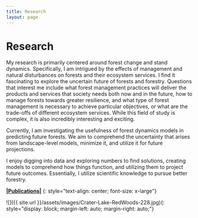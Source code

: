 ```yaml
---
title: Research
layout: page
---
```


# Research

My research is primarily centered around forest change and stand dynamics. Specifically, I am intrigued by the effects of management and natural disturbances on forests and their ecosystem services. I find it fascinating to explore the uncertain future of forests and forestry. Questions that interest me include what forest management practices will deliver the products and services that society needs both now and in the future, how to manage forests towards greater resilience, and what type of forest management is necessary to achieve particular objectives, or what are the trade-offs of different ecosystem services. While this field of study is complex, it is also incredibly interesting and exciting.

Currently, I am investigating the usefulness of forest dynamics models in predicting future forests. We aim to comprehend the uncertainty that arises from landscape-level models, minimize it, and utilize it for future projections.

I enjoy digging into data and exploring numbers to find solutions, creating models to comprehend how things function, and utilizing them to project future outcomes. Essentially, I utilize scientific knowledge to pursue better forestry.



**\|[Publications]({{site.url}}/research/publications-list/)\|**
{: style="text-align: center; font-size: x-large"}



![]({{ site.url }}/assets/images/Crater-Lake-RedWoods-228.jpg){: style="display: block;     margin-left: auto;     margin-right: auto;"}

